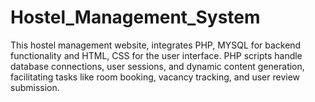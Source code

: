 # Hostel_Management_System
This hostel management website, integrates PHP, MYSQL for backend functionality and HTML, CSS for the user interface. PHP scripts handle database connections, user sessions, and dynamic content generation, facilitating tasks like room booking, vacancy tracking, and user review submission.
